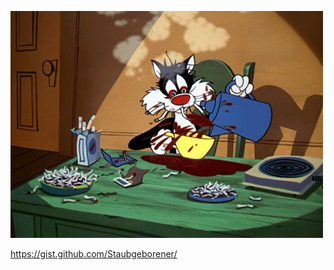 [![I love coffee](https://raw.githubusercontent.com/Staubgeborener/Staubgeborener/master/coffee.gif)](#)

https://gist.github.com/Staubgeborener/

<!--
:coffee: :mag_right: :computer: :wrench:

**Staubgeborener/Staubgeborener** is a ✨ _special_ ✨ repository because its `README.md` (this file) appears on your GitHub profile.

Here are some ideas to get you started:

- 🔭 I’m currently working on ...
- 🌱 I’m currently learning ...
- 👯 I’m looking to collaborate on ...
- 🤔 I’m looking for help with ...
- 💬 Ask me about ...
- 📫 How to reach me: ...
- 😄 Pronouns: ...
- ⚡ Fun fact: ...
-->
